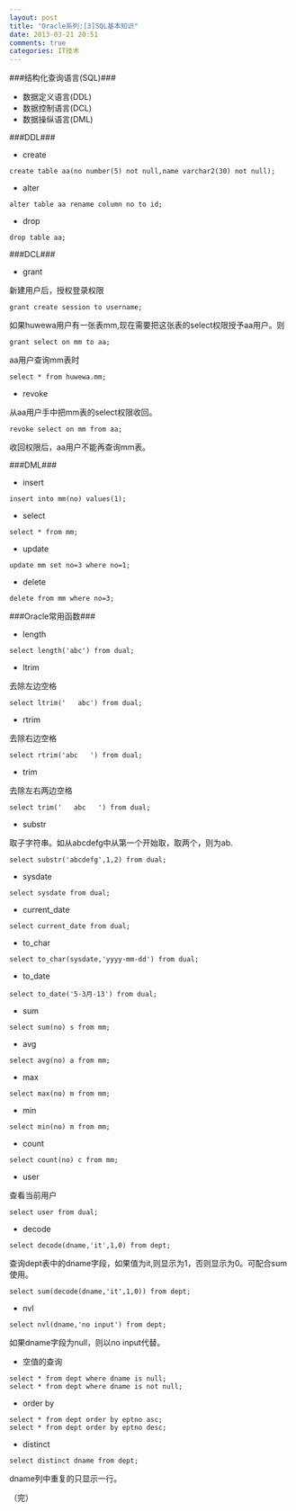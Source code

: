 ```yaml
---
layout: post
title: "Oracle系列:[3]SQL基本知识"
date: 2013-03-21 20:51
comments: true
categories: IT技术
---
```

###结构化查询语言(SQL)###
- 数据定义语言(DDL)
- 数据控制语言(DCL)
- 数据操纵语言(DML)

###DDL###
- create
```
create table aa(no number(5) not null,name varchar2(30) not null);
```
- alter
```
alter table aa rename column no to id;
```

<!-- more -->

- drop
```
drop table aa;
```

###DCL###
- grant

新建用户后，授权登录权限
```
grant create session to username;
```
如果huwewa用户有一张表mm,现在需要把这张表的select权限授予aa用户。则
```
grant select on mm to aa;
```
aa用户查询mm表时
```
select * from huwewa.mm;
```
- revoke

从aa用户手中把mm表的select权限收回。
```
revoke select on mm from aa;
```
收回权限后，aa用户不能再查询mm表。

###DML###
- insert
```
insert into mm(no) values(1);
```
- select
```
select * from mm;
```
- update
```
update mm set no=3 where no=1;
```
- delete
```
delete from mm where no=3;
```

###Oracle常用函数###
- length
```
select length('abc') from dual;
```
- ltrim

去除左边空格
```
select ltrim('   abc') from dual;
```
- rtrim

去除右边空格
```
select rtrim('abc   ') from dual;
```
- trim

去除左右两边空格
```
select trim('   abc   ') from dual;
```
- substr

取子字符串。如从abcdefg中从第一个开始取，取两个，则为ab.
```
select substr('abcdefg',1,2) from dual;
```
- sysdate
```
select sysdate from dual;
```
- current_date
```
select current_date from dual;
```
- to_char
```
select to_char(sysdate,'yyyy-mm-dd') from dual;
```
- to_date
```
select to_date('5-3月-13') from dual;
```
- sum
```
select sum(no) s from mm;
```
- avg
```
select avg(no) a from mm;
```
- max
```
select max(no) m from mm;
```
- min
```
select min(no) m from mm;
```
- count
```
select count(no) c from mm;
```
- user

查看当前用户
```
select user from dual;
```
- decode
```
select decode(dname,'it',1,0) from dept;
```
查询dept表中的dname字段，如果值为it,则显示为1，否则显示为0。可配合sum使用。
```
select sum(decode(dname,'it',1,0)) from dept;
```
- nvl
```
select nvl(dname,'no input') from dept;
```
如果dname字段为null，则以no input代替。
- 空值的查询
```
select * from dept where dname is null;
select * from dept where dname is not null;
```
- order by
```
select * from dept order by eptno asc;
select * from dept order by eptno desc;
```
- distinct
```
select distinct dname from dept;
```
dname列中重复的只显示一行。

（完）
